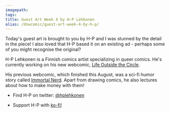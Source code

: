 ```yaml
---
imagepath:
tags:
title: Guest Art Week 4 by H-P Lehkonen
alias: /dnwcomic/guest-art-week-4-by-h-p/
---
```


Today's guest art is brought to you by H-P and I was stunned by the detail in the piece! I also loved that H-P based it on an existing ad - perhaps some of you might recognise the original?

H-P Lehkonen is a Finnish comics artist specializing in queer comics. He's currently working on his new webcomic, [Life Outside the Circle](http://www.webtoons.com/en/romance/life-outside-the-circle/list?title_no=1260).

His previous webcomic, which finished this August, was a sci-fi humor story called [Immortal Nerd](http://www.webtoons.com/en/comedy/immortal-nerd/list?title_no=579). Apart from drawing comics, he also lectures about how to make money with them!

-  Find H-P on twitter: [@hplehkonen](https://twitter.com/HPLehkonen)

-  Support H-P with [ko-fi!](https://ko-fi.com/hplehkonen)
